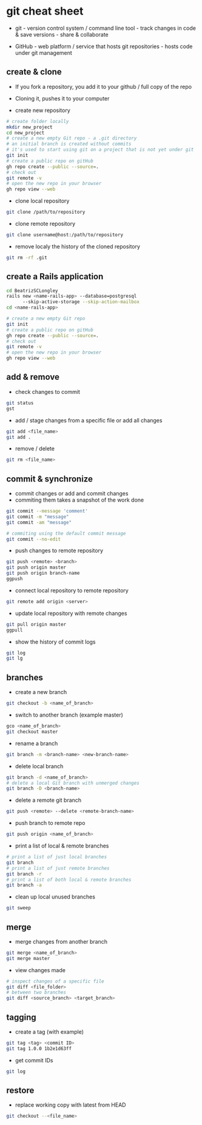 # git cheat sheet

- git - version control system / command line tool
      - track changes in code & save versions
      - share & collaborate

- GitHub - web platform / service that hosts git repositories
         - hosts code under git management

## create & clone

- If you fork a repository, you add it to your github / full copy of the repo
- Cloning it, pushes it to your computer

- create new repository
```bash
# create folder locally
mkdir new_project
cd new_project
# create a new empty Git repo - a .git directory
# an initial branch is created without commits
# it's used to start using git on a project that is not yet under git
git init
# create a public repo on gitHub
gh repo create --public --source=.
# check out 
git remote -v
# open the new repo in your browser
gh repo view --web
```

- clone local repository
```bash
git clone /path/to/repository
```

- clone remote repository
```bash
git clone username@host:/path/to/repository
```

- remove localy the history of the cloned repository
```bash
git rm -rf .git 
```

## create a Rails application

```bash
cd BeatrizSCLongley
rails new <name-rails-app> --database=postgresql 
      --skip-active-storage --skip-action-mailbox
cd <name-rails-app>

# create a new empty Git repo
git init
# create a public repo on gitHub
gh repo create --public --source=.
# check out 
git remote -v
# open the new repo in your browser
gh repo view --web
```

## add & remove 

- check changes to commit
```bash
git status
gst
```

- add / stage changes from a specific file or add all changes
```bash
git add <file_name>
git add .
```

- remove / delete
```bash
git rm <file_name>
```

## commit & synchronize

- commit changes or add and commit changes
- commiting them takes a snapshot of the work done
```bash
git commit --message 'comment' 
git commit -m "message"
git commit -am "message"

# commiting using the default commit message
git commit --no-edit
```

- push changes to remote repository
```bash
git push <remote> <branch>
git push origin master
git push origin branch-name 
ggpush
```

- connect local repository to remote repository
```bash
git remote add origin <server>
```

- update local repository with remote changes
```bash
git pull origin master
ggpull
```

- show the history of commit logs
```bash
git log
git lg
```

## branches

- create a new branch
```bash
git checkout -b <name_of_branch>
```

- switch to another branch (example master)
```bash
gco <name_of_branch>
git checkout master
```

- rename a branch
```bash
git branch -m <branch-name> <new-branch-name>
```

- delete local branch
```bash
git branch -d <name_of_branch>
# delete a local Git branch with unmerged changes
git branch -D <branch-name>
```

- delete a remote git branch
```bash
git push <remote> --delete <remote-branch-name>
```

- push branch to remote repo
```bash
git push origin <name_of_branch>
```

- print a list of local & remote branches
```bash
# print a list of just local branches
git branch
# print a list of just remote branches
git branch -r
# print a list of both local & remote branches
git branch -a
```

- clean up local unused branches
```bash
git sweep
```

## merge

- merge changes from another branch
```bash
git merge <name_of_branch>
git merge master
```

- view changes made
```bash
# inspect changes of a specific file
git diff <file_folder>
# between two branches
git diff <source_branch> <target_branch>
```

## tagging

-  create a tag (with example)
```bash
git tag <tag> <commit ID>
git tag 1.0.0 1b2e1d63ff
```

- get commit IDs
```bash
git log
```

## restore

- replace working copy with latest from HEAD
```bash
git checkout --<file_name>
```
